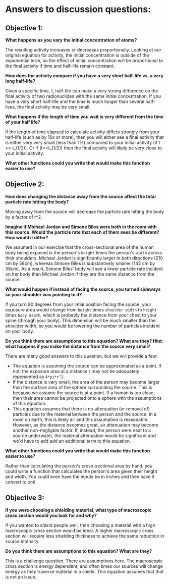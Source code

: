 # Answers to discussion questions:

## Objective 1:

**What happens as you vary the initial concentration of atoms?**

The resulting activity increases or decreases proportionally. Looking at our
original equation for activity, the initial concentration is outside of the
exponential term, so the effect of initial concentration will be proportional
to the final activity if time and half-life remain constant. 

**How does the activity compare if you have a very short half-life vs. a very long half-life?**

Given a specific time, t, half-life can make a very strong difference on the
final activity of two radionuclides with the same initial concentration. 
If you have a very short half-life and the time is much longer than several
half-lives, the final activity may be very small. 

**What happens if the length of time you wait is very different from the time of your half life?**

If the length of time elapsed to calculate activity differs strongly from your
half-life (such as by 10x or more), then you will either see a final activity
that is either very very small (less than 1%) compared to your initial activity (if t >>
t_(1/2)). Or if (t<<t_(1/2)) then the final activity will likely be very close
to your initial activity. 

**What other functions could you write that would make this function easier to use?**

## Objective 2:

**How does changing the distance away from the source affect the total particle rate hitting the body?**

Moving away from the source will decrease the particle rate hitting the body by
a factor of r^2. 

**Imagine if Michael Jordan and Simone Biles were both in the room with this source. Would the particle rate that each of them sees be different? How would it differ?**

We assumed in our exercise that the cross-sectional area of the human body
being exposed is the person's `height` times the person's `width` across their
shoulders. Michael Jordan is significantly larger in both directions (210 cm by
58cm),
whereas Simone Biles is substantively smaller (142 cm by 38cm). As a result, Simone Biles'
body will see a lower particle rate incident on her body than Michael Jordan if
they are the same distance from the source. 

**What would happen if instead of facing the source, you turned sideways so your shoulder was pointing to it?**

If you turn 90 degrees from your intial position facing the source, your
exposure area would change from `height` times `shoulder width` to `height`
times `body depth`, which is probably the distance from your chest to your
spine (through your body). This dimension will be much smaller than the
shoulder width, so you would be lowering the number of particles incident on
your body. 

**Do you think there are assumptions to this equation? What are they? Hint: what happens if you make the distance from the source very small?**

There are many good answers to this question, but we will provide a few:
* The equation is assuming the source can be approximated as a point. If not,
  the exposure area at a distance r may not be adequately represented as
  `4*pi*r^2`. 
* If the distance is very small, the area of the person may become larger than
  the surface area of the sphere surrounding the source. This is because we
  assume the source is at a point. If a human is too close, then their area
  cannot be projected onto a sphere with the assumptions of this equation.
* This equation assumes that there is no attenuation (or removal of) particles
  due to the material between the person and the source. In a
  room on earth, this is likely air and this assumption is reasonable. However, as the
  distance becomes great, air attenuation may become another non-negligble
  factor. If, instead, the person were next to a source underwater, the
  material attenuation would be significant and we'd have to add add an
  additional term to this equation. 

**What other functions could you write that would make this function easier to use?**

Rather than calculating the person's cross-sectional area by hand, you could
write a function that calculates the person's area given their height and width.
You could even have the inputs be in inches and then have it convert to cm! 

## Objective 3: 

**If you were choosing a shielding material, what type of macroscopic cross section would you look for and why?**

If you wanted to shield people well, then choosing a material with a high
macroscopic cross section would be ideal. A higher macroscopic cross section
will require less shielding thickness to achieve the same reduction in source
intensity. 

**Do you think there are assumptions to this equation?  What are they?**

This is a challenge question. There are assumptions here. The macroscopic cross
section is energy dependent, and often times our sources will change energy as
they traverse material in a shield. This equation assumes that that is not an
issue. 


